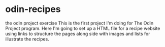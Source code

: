 # odin-recipes
the odin project exercise
This is the first project I'm doing for The Odin Project program. Here I'm going to set up a HTML file for a recipe website using links to structure the pages along side with images and lists for illustrate the recipes.